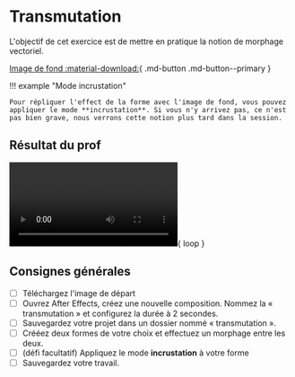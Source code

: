 # Transmutation

L'objectif de cet exercice est de mettre en pratique la notion de morphage vectoriel.

[Image de fond :material-download:](./bg.jpg){ .md-button .md-button--primary }

!!! example "Mode incrustation"

    Pour répliquer l'effect de la forme avec l'image de fond, vous pouvez appliquer le mode **incrustation**. Si vous n'y arrivez pas, ce n'est pas bien grave, nous verrons cette notion plus tard dans la session.

## Résultat du prof

![type:video](./transmutation.mp4){ loop } 

## Consignes générales

- [ ] Téléchargez l'image de départ
- [ ] Ouvrez After Effects, créez une nouvelle composition. Nommez la « transmutation » et configurez la durée à 2 secondes. 
- [ ] Sauvegardez votre projet dans un dossier nommé « transmutation ».
- [ ] Crééez deux formes de votre choix et effectuez un morphage entre les deux.
- [ ] (défi facultatif) Appliquez le mode **incrustation** à votre forme
- [ ] Sauvegardez votre travail.